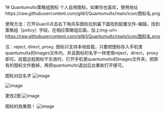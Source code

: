 1# Quantumultx策略组图标
 个人自用图标，如果你也喜欢，使用地址https://raw.githubusercontent.com/gitb1/Quantumultx/main/icon/图标名.png


使用方法：打开QuanX点击右下角风车图标拉到最下面找到配置文件-编辑，找到策略组［policy］字段，在相应策略组后面，加上img-url= https://raw.githubusercontent.com/gitb1/Quantumultx/main/icon/图标名.png 
  
注：reject, direct, proxy, 图标只支持本地挂载，只要把图标存入手机里quantumultx的lmages文件内，并且图标的名字一样使用reject，direct，proxy即可。挂载远程图标不生效时，打开手机里quantumultx的lmages文件夹，把原有的图标文件删掉，再把quantumultx退出后台重新打开便可。
 

图标对应名字
![image](https://raw.githubusercontent.com/gitb1/Quantumultx/main/icon/x/2020-11：.jpg)

![image](https://raw.githubusercontent.com/gitb1/Quantumultx/main/icon/x/6AEB8DC0-0E2D-46B3-AD92-001FD801BA74.jpeg)

更改2图
![image](https://raw.githubusercontent.com/gitb1/Quantumultx/main/icon/x/A0974588-8FE7-4E4C-855E-8461A143A2C4.jpeg)

图标的效果图！
![image](https://raw.githubusercontent.com/gitb1/Quantumultx/main/icon/x/202011.JPG)


